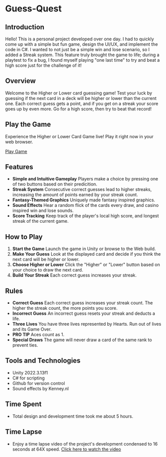 # Guess-Quest

## Introduction
Hello! This is a personal project developed over one day. I had to quickly come up with a simple  but fun game, design the UI/UX, and  implement the code in C#. I wanted to not just be a simple win and lose scenario, so I added a Streak system. This feature truly brought the game to life; during a playtest to fix a bug, I found myself playing "one last time" to try and beat a high score just for the challenge of it!

 ## Overview
Welcome to the Higher or Lower card guessing game! Test your luck by guessing if the next card in a deck will be higher or lower than the current one. Each correct guess gets a point, and if you get on a streak your score goes up by even more. Go for a high score, then try to beat that record!

## Play the Game
Experience the Higher or Lower Card Game live! Play it right now in your web browser.

[Play Game](https://pixelryan.itch.io/high-or-low-guessing-card-game)


 ## Features
 - **Simple and Intuitive Gameplay** Players make a choice by pressing one of two buttons based on their predicition.
 - **Streak System** Consecutive correct guesses lead to higher streaks, increasing the amount of points earned by your streak count.
 - **Fantasy-Themed Graphics** Uniquely made fantasy inspired graphics.
 - **Sound Effects** Hear a random flick of the cards every draw, and casino inspired win and lose sounds.
 - **Score Tracking** Keep track of the player's local high score, and longest streak of the current game.

## How to Play
1. **Start the Game** Launch the game in Unity or browse to the Web build.
2. **Make Your Guess** Look at the displayed card and decide if you think the next card will be higher or lower.
3. **Choose Higher or Lower** Click the "Higher" or "Lower" button based on your choice to draw the next card.
4. **Build Your Streak** Each correct guess increases your streak.

## Rules
- **Correct Guess** Each correct guess increases your streak count. The higher the streak count, the more points you score.
- **Incorrect Guess** An incorrect guess resets your streak and deducts a life.
- **Three Lives** You have three lives represented by Hearts. Run out of lives and its Game Over.
- **PRO TIP** Aces count as 1.
- **Special Draws** The game will never draw a card of the same rank to prevent ties.

## Tools and Technologies
- Unity 2022.3.13f1
- C# for scripting
- Github for version control
- Sound effects by Kenney.nl

## Time Spent
- Total design and development time took me about 5 hours.

## Time Lapse
- Enjoy a time lapse video of the project's development condensed to 16 seconds at 64X speed. [Click here to watch the video](https://youtu.be/b7S1dRXfhE4)
